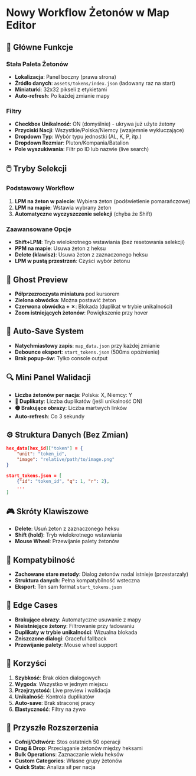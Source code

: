 # Nowy Workflow Żetonów w Map Editor

## 🎯 Główne Funkcje

### Stała Paleta Żetonów
- **Lokalizacja**: Panel boczny (prawa strona)
- **Źródło danych**: `assets/tokens/index.json` (ładowany raz na start)
- **Miniaturki**: 32x32 pikseli z etykietami
- **Auto-refresh**: Po każdej zmianie mapy

### Filtry
- **Checkbox Unikalność**: ON (domyślnie) - ukrywa już użyte żetony
- **Przyciski Nacji**: Wszystkie/Polska/Niemcy (wzajemnie wykluczające)
- **Dropdown Typ**: Wybór typu jednostki (AL, K, P, itp.)
- **Dropdown Rozmiar**: Pluton/Kompania/Batalion
- **Pole wyszukiwania**: Filtr po ID lub nazwie (live search)

## 🖱️ Tryby Selekcji

### Podstawowy Workflow
1. **LPM na żeton w palecie**: Wybiera żeton (podświetlenie pomarańczowe)
2. **LPM na mapie**: Wstawia wybrany żeton
3. **Automatyczne wyczyszczenie selekcji** (chyba że Shift)

### Zaawansowane Opcje
- **Shift+LPM**: Tryb wielokrotnego wstawiania (bez resetowania selekcji)
- **PPM na mapie**: Usuwa żeton z heksu
- **Delete (klawisz)**: Usuwa żeton z zaznaczonego heksu
- **LPM w pustą przestrzeń**: Czyści wybór żetonu

## 👻 Ghost Preview
- **Półprzezroczysta miniatura** pod kursorem
- **Zielona obwódka**: Można postawić żeton
- **Czerwona obwódka + ✗**: Blokada (duplikat w trybie unikalności)
- **Zoom istniejących żetonów**: Powiększenie przy hover

## 💾 Auto-Save System
- **Natychmiastowy zapis**: `map_data.json` przy każdej zmianie
- **Debounce eksport**: `start_tokens.json` (500ms opóźnienie)
- **Brak popup-ów**: Tylko console output

## 🔍 Mini Panel Walidacji
- **Liczba żetonów per nacja**: Polska: X, Niemcy: Y
- **🔴 Duplikaty**: Liczba duplikatów (jeśli unikalność ON)
- **🟡 Brakujące obrazy**: Liczba martwych linków
- **Auto-refresh**: Co 3 sekundy

## ⚙️ Struktura Danych (Bez Zmian)
```json
hex_data[hex_id]["token"] = {
    "unit": "token_id",
    "image": "relative/path/to/image.png"
}

start_tokens.json = [
    {"id": "token_id", "q": 1, "r": 2},
    ...
]
```

## 🎮 Skróty Klawiszowe
- **Delete**: Usuń żeton z zaznaczonego heksu
- **Shift (hold)**: Tryb wielokrotnego wstawiania
- **Mouse Wheel**: Przewijanie palety żetonów

## 🔄 Kompatybilność
- **Zachowane stare metody**: Dialog żetonów nadal istnieje (przestarzały)
- **Struktura danych**: Pełna kompatybilność wsteczna
- **Eksport**: Ten sam format `start_tokens.json`

## 🐛 Edge Cases
- **Brakujące obrazy**: Automatyczne usuwanie z mapy
- **Nieistniejące żetony**: Filtrowanie przy ładowaniu
- **Duplikaty w trybie unikalności**: Wizualna blokada
- **Zniszczone dialogi**: Graceful fallback
- **Przewijanie palety**: Mouse wheel support

## 🚀 Korzyści
1. **Szybkość**: Brak okien dialogowych
2. **Wygoda**: Wszystko w jednym miejscu
3. **Przejrzystość**: Live preview i walidacja
4. **Unikalność**: Kontrola duplikatów
5. **Auto-save**: Brak straconej pracy
6. **Elastyczność**: Filtry na żywo

## 🔮 Przyszłe Rozszerzenia
- **Cofnij/Odtwórz**: Stos ostatnich 50 operacji
- **Drag & Drop**: Przeciąganie żetonów między heksami
- **Bulk Operations**: Zaznaczanie wielu heksów
- **Custom Categories**: Własne grupy żetonów
- **Quick Stats**: Analiza sił per nacja
